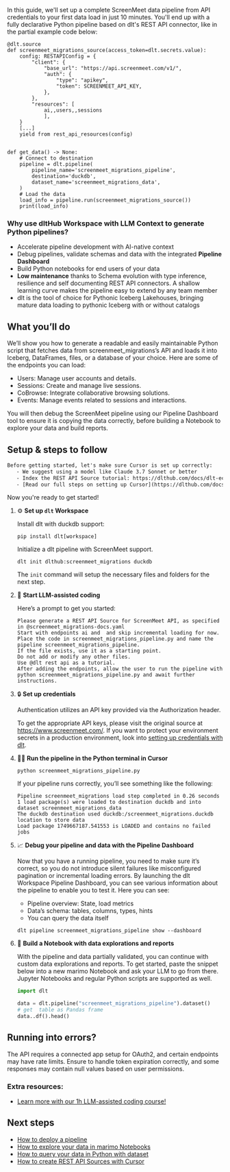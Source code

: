 In this guide, we'll set up a complete ScreenMeet data pipeline from API credentials to your first data load in just 10 minutes. You'll end up with a fully declarative Python pipeline based on dlt's REST API connector, like in the partial example code below:

```python-outcome
@dlt.source
def screenmeet_migrations_source(access_token=dlt.secrets.value):
    config: RESTAPIConfig = {
        "client": {
            "base_url": "https://api.screenmeet.com/v1/",
            "auth": {
                "type": "apikey",
                "token": SCREENMEET_API_KEY,
            },
        },
        "resources": [
            ai,,users,,sessions
            ],
    }
    [...]
    yield from rest_api_resources(config)


def get_data() -> None:
    # Connect to destination
    pipeline = dlt.pipeline(
        pipeline_name='screenmeet_migrations_pipeline',
        destination='duckdb',
        dataset_name='screenmeet_migrations_data', 
    )
    # Load the data
    load_info = pipeline.run(screenmeet_migrations_source())
    print(load_info) 
```

### Why use dltHub Workspace with LLM Context to generate Python pipelines?

- Accelerate pipeline development with AI-native context
- Debug pipelines, validate schemas and data with the integrated **Pipeline Dashboard**
- Build Python notebooks for end users of your data
- **Low maintenance** thanks to Schema evolution with type inference, resilience and self documenting REST API connectors. A shallow learning curve makes the pipeline easy to extend by any team member
- dlt is the tool of choice for Pythonic Iceberg Lakehouses, bringing mature data loading to pythonic Iceberg with or without catalogs

## What you’ll do

We’ll show you how to generate a readable and easily maintainable Python script that fetches data from screenmeet_migrations’s API and loads it into Iceberg, DataFrames, files, or a database of your choice. Here are some of the endpoints you can load:

- Users: Manage user accounts and details.
- Sessions: Create and manage live sessions.
- CoBrowse: Integrate collaborative browsing solutions.
- Events: Manage events related to sessions and interactions.

You will then debug the ScreenMeet pipeline using our Pipeline Dashboard tool to ensure it is copying the data correctly, before building a Notebook to explore your data and build reports.

## Setup & steps to follow

```default
Before getting started, let's make sure Cursor is set up correctly:
   - We suggest using a model like Claude 3.7 Sonnet or better
   - Index the REST API Source tutorial: https://dlthub.com/docs/dlt-ecosystem/verified-sources/rest_api/ and add it to context as **@dlt rest api**
   - [Read our full steps on setting up Cursor](https://dlthub.com/docs/dlt-ecosystem/llm-tooling/cursor-restapi#23-configuring-cursor-with-documentation)
```

Now you're ready to get started!

1. ⚙️ **Set up `dlt` Workspace**
    
    Install dlt with duckdb support:
    ```shell
    pip install dlt[workspace]
    ```

    Initialize a dlt pipeline with ScreenMeet support.
    ```shell
    dlt init dlthub:screenmeet_migrations duckdb
    ```

    The `init` command will setup the necessary files and folders for the next step.
    
2. 🤠 **Start LLM-assisted coding**
    
    Here’s a prompt to get you started:
    
    ```prompt
    Please generate a REST API Source for ScreenMeet API, as specified in @screenmeet_migrations-docs.yaml 
    Start with endpoints ai and  and skip incremental loading for now. 
    Place the code in screenmeet_migrations_pipeline.py and name the pipeline screenmeet_migrations_pipeline. 
    If the file exists, use it as a starting point. 
    Do not add or modify any other files. 
    Use @dlt rest api as a tutorial. 
    After adding the endpoints, allow the user to run the pipeline with python screenmeet_migrations_pipeline.py and await further instructions.
    ```

    
3. 🔒 **Set up credentials** 
    
    Authentication utilizes an API key provided via the Authorization header.
    
    To get the appropriate API keys, please visit the original source at https://www.screenmeet.com/.
    If you want to protect your environment secrets in a production environment, look into [setting up credentials with dlt](https://dlthub.com/docs/walkthroughs/add_credentials).
    
4. 🏃‍♀️ **Run the pipeline in the Python terminal in Cursor**
    
    ```shell
    python screenmeet_migrations_pipeline.py
    ```
    
    If your pipeline runs correctly, you’ll see something like the following:
    
    ```shell
    Pipeline screenmeet_migrations load step completed in 0.26 seconds
    1 load package(s) were loaded to destination duckdb and into dataset screenmeet_migrations_data
    The duckdb destination used duckdb:/screenmeet_migrations.duckdb location to store data
    Load package 1749667187.541553 is LOADED and contains no failed jobs
    ```
    
5. 📈 **Debug your pipeline and data with the Pipeline Dashboard**

    Now that you have a running pipeline, you need to make sure it’s correct, so you do not introduce silent failures like misconfigured pagination or incremental loading errors. By launching the dlt Workspace Pipeline Dashboard, you can see various information about the pipeline to enable you to test it. Here you can see:
    - Pipeline overview: State, load metrics
    - Data’s schema: tables, columns, types, hints
    - You can query the data itself
    
    ```shell
    dlt pipeline screenmeet_migrations_pipeline show --dashboard
    ```
    
6. 🐍 **Build a Notebook with data explorations and reports**

    With the pipeline and data partially validated, you can continue with custom data explorations and reports. To get started, paste the snippet below into a new marimo Notebook and ask your LLM to go from there. Jupyter Notebooks and regular Python scripts are supported as well.

    
    ```python
    import dlt

   data = dlt.pipeline("screenmeet_migrations_pipeline").dataset()
   # get  table as Pandas frame
   data..df().head()
    ```

## Running into errors?

The API requires a connected app setup for OAuth2, and certain endpoints may have rate limits. Ensure to handle token expiration correctly, and some responses may contain null values based on user permissions.

### Extra resources:

- [Learn more with our 1h LLM-assisted coding course!](https://www.youtube.com/watch?v=GGid70rnJuM)

## Next steps

- [How to deploy a pipeline](https://dlthub.com/docs/walkthroughs/deploy-a-pipeline)
- [How to explore your data in marimo Notebooks](https://dlthub.com/docs/general-usage/dataset-access/marimo)
- [How to query your data in Python with dataset](https://dlthub.com/docs/general-usage/dataset-access/dataset)
- [How to create REST API Sources with Cursor](https://dlthub.com/docs/dlt-ecosystem/llm-tooling/cursor-restapi)